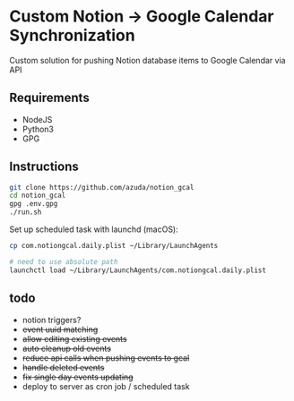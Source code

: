 # Custom Notion -> Google Calendar Synchronization

Custom solution for pushing Notion database items to Google Calendar via API

## Requirements

- NodeJS
- Python3
- GPG

## Instructions

```bash
git clone https://github.com/azuda/notion_gcal
cd notion_gcal
gpg .env.gpg
./run.sh
```

Set up scheduled task with launchd (macOS):

```bash
cp com.notiongcal.daily.plist ~/Library/LaunchAgents

# need to use absolute path
launchctl load ~/Library/LaunchAgents/com.notiongcal.daily.plist
```

## todo

- notion triggers?
- ~~event uuid matching~~
- ~~allow editing existing events~~
- ~~auto cleanup old events~~
- ~~reduce api calls when pushing events to gcal~~
- ~~handle deleted events~~
- ~~fix single day events updating~~
- deploy to server as cron job / scheduled task
